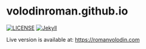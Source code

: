 # volodinroman.github.io
[![LICENSE](https://img.shields.io/badge/license-MIT-lightgrey.svg)](https://raw.githubusercontent.com/volodinroman/volodinroman.github.io/master/LICENSE.txt)
[![Jekyll](https://img.shields.io/badge/jekyll-%3E%3D%203.8.2-blue.svg)](https://jekyllrb.com/)

Live version is available at: https://romanvolodin.com
